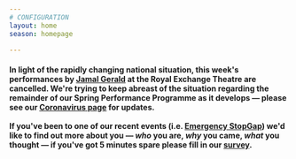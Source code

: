 ```yaml
---
# CONFIGURATION
layout: home
season: homepage

---
```

#### In light of the rapidly changing national situation, this week's performances by [Jamal Gerald](/current/2020-springsummer/gerald) at the Royal Exchange Theatre are cancelled. We're trying to keep abreast of the situation regarding the remainder of our Spring Performance Programme as it develops — please see our [Coronavirus page](/coronavirus) for updates.<br><br>If you've been to one of our recent events (i.e. [Emergency StopGap](/current/2020-emergencystopgap)) we'd like to find out more about you — *who* you are, *why* you came, *what* you thought — if you've got 5 minutes spare please fill in our <a href="http://research.audiencesurveys.org/s.asp?k=157901649112" target="_blank">survey</a>.

